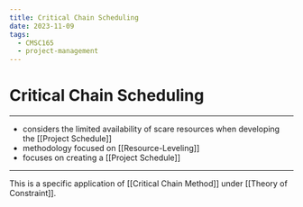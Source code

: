 ```yaml
---
title: Critical Chain Scheduling
date: 2023-11-09
tags:
  - CMSC165
  - project-management
---
```


# Critical Chain Scheduling

---

- considers the limited availability of scare resources when developing the [[Project Schedule]]
- methodology focused on [[Resource-Leveling]]
- focuses on creating a [[Project Schedule]]

---

This is a specific application of [[Critical Chain Method]] under [[Theory of Constraint]].
